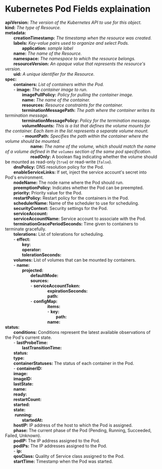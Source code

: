 # Kubernetes Pod Fields explaination  

**apiVersion:** *The version of the Kubernetes API to use for this object.*  
**kind:** *The type of Resource.*   
**metadata:**  
&emsp;&emsp;**creationTimestamp:** *The timestamp when the resource was created.*   
&emsp;&emsp;**labels:** *Key-value pairs used to organize and select Pods.*  
&emsp;&emsp;&emsp;&emsp;**application:** *sample label*   
&emsp;&emsp;**name:** *The name of the Resource.*   
&emsp;&emsp;**namespace:** *The namespace to which the resource belongs.*   
&emsp;&emsp;**resourceVersion:** *An opaque value that represents the resource's version.*    
&emsp;&emsp;**uid:** *A unique identifier for the Resource.*   
**spec:**  
&emsp;&emsp;**containers:** *List of containers within the Pod.*  
&emsp;&emsp;- **image:** *The container image to run.*   
&emsp;&emsp;&emsp;&emsp;**imagePullPolicy:** *Policy for pulling the container image.*   
&emsp;&emsp;&emsp;&emsp;**name:** *The name of the container.*   
&emsp;&emsp;&emsp;&emsp;**resources:** *Resource constraints for the container.*   
&emsp;&emsp;&emsp;&emsp;**terminationMessagePath:** *The path where the container writes its termination message.*   
&emsp;&emsp;&emsp;&emsp;**terminationMessagePolicy:** *Policy for the termination message.*  
&emsp;&emsp;&emsp;&emsp;**volumeMounts:** *This is a list that defines the volume mounts for the container. Each item in the list represents a separate volume mount.*  
&emsp;&emsp;&emsp;&emsp;- **mountPath:** *Specifies the path within the container where the volume should be mounted.*  
&emsp;&emsp;&emsp;&emsp;&emsp;&emsp;**name:** *The name of the volume, which should match the name of a volume defined in the `volumes` section of the same pod specification.*   
&emsp;&emsp;&emsp;&emsp;&emsp;&emsp;**readOnly:** A boolean flag indicating whether the volume should be mounted as read-only (`true`) or read-write (`false`).  
&emsp;&emsp;**dnsPolicy:** DNS resolution policy for the Pod.  
&emsp;&emsp;**enableServiceLinks:** If set, inject the service account's secret into Pod's environment.  
&emsp;&emsp;**nodeName:**  The node name where the Pod should run.  
&emsp;&emsp;**preemptionPolicy:** Indicates whether the Pod can be preempted.  
&emsp;&emsp;**priority:** Priority value for the Pod.  
&emsp;&emsp;**restartPolicy:** Restart policy for the containers in the Pod.  
&emsp;&emsp;**schedulerName:** Name of the scheduler to use for scheduling.  
&emsp;&emsp;**securityContext:** Security settings for the Pod.  
&emsp;&emsp;**serviceAccount:**  
&emsp;&emsp;**serviceAccountName:** Service account to associate with the Pod.  
&emsp;&emsp;**terminationGracePeriodSeconds:** Time given to containers to terminate gracefully.  
&emsp;&emsp;**tolerations:** List of tolerations for scheduling.  
&emsp;&emsp;- **effect:**   
&emsp;&emsp;&emsp;&emsp;**key:**  
&emsp;&emsp;&emsp;&emsp;**operator:**  
&emsp;&emsp;&emsp;&emsp;**tolerationSeconds:**  
&emsp;&emsp;**volumes:** List of volumes that can be mounted by containers.  
&emsp;&emsp;- **name:**  
&emsp;&emsp;&emsp;&emsp;**projected:**  
&emsp;&emsp;&emsp;&emsp;&emsp;&emsp;**defaultMode:**  
&emsp;&emsp;&emsp;&emsp;&emsp;&emsp;**sources:**  
&emsp;&emsp;&emsp;&emsp;&emsp;&emsp;- **serviceAccountToken:**  
&emsp;&emsp;&emsp;&emsp;&emsp;&emsp;&emsp;&emsp;&emsp;&emsp;**expirationSeconds:**  
&emsp;&emsp;&emsp;&emsp;&emsp;&emsp;&emsp;&emsp;&emsp;&emsp;**path:**  
&emsp;&emsp;&emsp;&emsp;&emsp;&emsp;- **configMap:**  
&emsp;&emsp;&emsp;&emsp;&emsp;&emsp;&emsp;&emsp;&emsp;&emsp;**items:**  
&emsp;&emsp;&emsp;&emsp;&emsp;&emsp;&emsp;&emsp;&emsp;&emsp;- **key:**  
&emsp;&emsp;&emsp;&emsp;&emsp;&emsp;&emsp;&emsp;&emsp;&emsp;&emsp;&emsp;**path:**  
&emsp;&emsp;&emsp;&emsp;&emsp;&emsp;&emsp;&emsp;&emsp;&emsp;**name:**  
**status:**  
&emsp;&emsp;**conditions:** Conditions represent the latest available observations of the Pod's current state.  
&emsp;&emsp;- **lastProbeTime:**   
&emsp;&emsp;&emsp;&emsp;**lastTransitionTime:**  
&emsp;&emsp;**status:**  
&emsp;&emsp;**type:**  
&emsp;&emsp;**containerStatuses:** The status of each container in the Pod.  
&emsp;&emsp;- **containerID:**  
&emsp;&emsp;**image:**  
&emsp;&emsp;**imageID:**  
&emsp;&emsp;**lastState:**  
&emsp;&emsp;**name:**  
&emsp;&emsp;**ready:**  
&emsp;&emsp;**restartCount:**  
&emsp;&emsp;**started:**  
&emsp;&emsp;**state:**  
&emsp;&emsp;  **running:**  
&emsp;&emsp;&emsp;&emsp;**startedAt:**  
&emsp;&emsp;**hostIP:** IP address of the host to which the Pod is assigned.  
&emsp;&emsp;**phase:** The current phase of the Pod (Pending, Running, Succeeded, Failed, Unknown).  
&emsp;&emsp;**podIP:** The IP address assigned to the Pod.  
&emsp;&emsp;**podIPs:** The IP addresses assigned to the Pod.  
&emsp;&emsp;- **ip:**   
&emsp;&emsp;**qosClass:** Quality of Service class assigned to the Pod.  
&emsp;&emsp;**startTime:** Timestamp when the Pod was started.  
